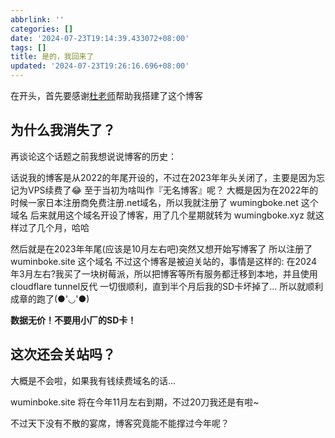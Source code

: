 ```yaml
---
abbrlink: ''
categories: []
date: '2024-07-23T19:14:39.433072+08:00'
tags: []
title: 是的，我回来了
updated: '2024-07-23T19:26:16.696+08:00'
---
```

在开头，首先要感谢[杜老师](https://dusays.com)帮助我搭建了这个博客

## 为什么我消失了？

再谈论这个话题之前我想说说博客的历史：

话说我的博客是从2022的年尾开设的，不过在2023年年头关闭了，主要是因为忘记为VPS续费了😂
至于当初为啥叫作『无名博客』呢？
大概是因为在2022年的时候一家日本注册商免费注册.net域名，所以我就注册了 wumingboke.net 这个域名
后来就用这个域名开设了博客，用了几个星期就转为 wumingboke.xyz
就这样过了几个月，哈哈

然后就是在2023年年尾(应该是10月左右吧)突然又想开始写博客了
所以注册了 wuminboke.site 这个域名
不过这个博客是被迫关站的，事情是这样的:
在2024年3月左右?我买了一块树莓派，所以把博客等所有服务都迁移到本地，并且使用cloudflare tunnel反代
一切很顺利，直到半个月后我的SD卡坏掉了...
所以就顺利成章的跑了(●'◡'●)

**数据无价！不要用小厂的SD卡！**

## 这次还会关站吗？

大概是不会啦，如果我有钱续费域名的话...

wuminboke.site 将在今年11月左右到期，不过20刀我还是有啦~

不过天下没有不散的宴席，博客究竟能不能撑过今年呢？

